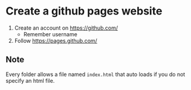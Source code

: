 # Create a github pages website

1. Create an account on https://github.com/
	* Remember username
2. Follow https://pages.github.com/

## Note
Every folder allows a file named `index.html` that auto loads if you do not specify an html file.